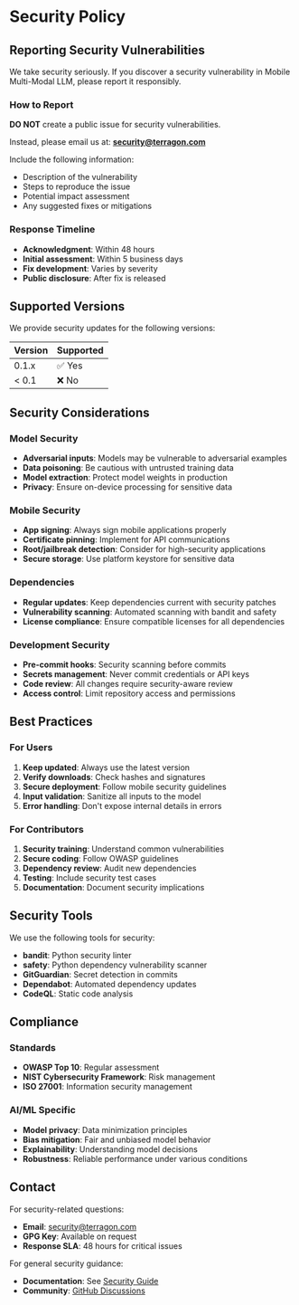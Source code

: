 # Security Policy

## Reporting Security Vulnerabilities

We take security seriously. If you discover a security vulnerability in Mobile Multi-Modal LLM, please report it responsibly.

### How to Report

**DO NOT** create a public issue for security vulnerabilities.

Instead, please email us at: **security@terragon.com**

Include the following information:
- Description of the vulnerability
- Steps to reproduce the issue
- Potential impact assessment
- Any suggested fixes or mitigations

### Response Timeline

- **Acknowledgment**: Within 48 hours
- **Initial assessment**: Within 5 business days
- **Fix development**: Varies by severity
- **Public disclosure**: After fix is released

## Supported Versions

We provide security updates for the following versions:

| Version | Supported |
|---------|-----------|
| 0.1.x   | ✅ Yes    |
| < 0.1   | ❌ No     |

## Security Considerations

### Model Security

- **Adversarial inputs**: Models may be vulnerable to adversarial examples
- **Data poisoning**: Be cautious with untrusted training data
- **Model extraction**: Protect model weights in production
- **Privacy**: Ensure on-device processing for sensitive data

### Mobile Security

- **App signing**: Always sign mobile applications properly
- **Certificate pinning**: Implement for API communications
- **Root/jailbreak detection**: Consider for high-security applications
- **Secure storage**: Use platform keystore for sensitive data

### Dependencies

- **Regular updates**: Keep dependencies current with security patches
- **Vulnerability scanning**: Automated scanning with bandit and safety
- **License compliance**: Ensure compatible licenses for all dependencies

### Development Security

- **Pre-commit hooks**: Security scanning before commits
- **Secrets management**: Never commit credentials or API keys
- **Code review**: All changes require security-aware review
- **Access control**: Limit repository access and permissions

## Best Practices

### For Users

1. **Keep updated**: Always use the latest version
2. **Verify downloads**: Check hashes and signatures
3. **Secure deployment**: Follow mobile security guidelines
4. **Input validation**: Sanitize all inputs to the model
5. **Error handling**: Don't expose internal details in errors

### For Contributors

1. **Security training**: Understand common vulnerabilities
2. **Secure coding**: Follow OWASP guidelines
3. **Dependency review**: Audit new dependencies
4. **Testing**: Include security test cases
5. **Documentation**: Document security implications

## Security Tools

We use the following tools for security:

- **bandit**: Python security linter
- **safety**: Python dependency vulnerability scanner
- **GitGuardian**: Secret detection in commits
- **Dependabot**: Automated dependency updates
- **CodeQL**: Static code analysis

## Compliance

### Standards

- **OWASP Top 10**: Regular assessment
- **NIST Cybersecurity Framework**: Risk management
- **ISO 27001**: Information security management

### AI/ML Specific

- **Model privacy**: Data minimization principles
- **Bias mitigation**: Fair and unbiased model behavior
- **Explainability**: Understanding model decisions
- **Robustness**: Reliable performance under various conditions

## Contact

For security-related questions:
- **Email**: security@terragon.com
- **GPG Key**: Available on request
- **Response SLA**: 48 hours for critical issues

For general security guidance:
- **Documentation**: See [Security Guide](docs/guides/security.md)
- **Community**: [GitHub Discussions](https://github.com/terragon-labs/mobile-multimodal-llm/discussions)